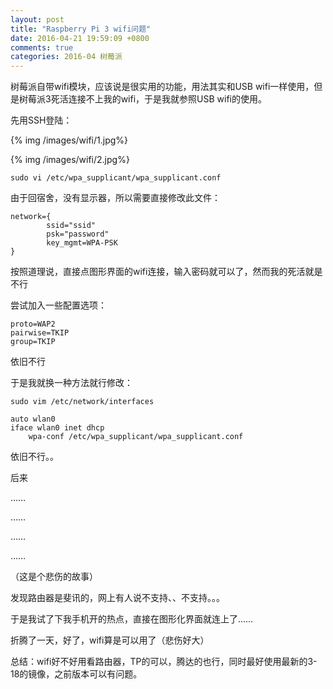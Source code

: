 ```yaml
---
layout: post
title: "Raspberry Pi 3 wifi问题"
date: 2016-04-21 19:59:09 +0800
comments: true
categories: 2016-04 树莓派
---
```

树莓派自带wifi模块，应该说是很实用的功能，用法其实和USB wifi一样使用，但是树莓派3死活连接不上我的wifi，于是我就参照USB wifi的使用。
<!--more-->
先用SSH登陆：
  
{% img /images/wifi/1.jpg%}  

{% img /images/wifi/2.jpg%} 

```
sudo vi /etc/wpa_supplicant/wpa_supplicant.conf
```

由于回宿舍，没有显示器，所以需要直接修改此文件：
```
network={
        ssid="ssid"
        psk="password"
        key_mgmt=WPA-PSK
}
```

按照道理说，直接点图形界面的wifi连接，输入密码就可以了，然而我的死活就是不行

尝试加入一些配置选项：
```
proto=WAP2
pairwise=TKIP
group=TKIP
```
依旧不行

于是我就换一种方法就行修改：
```
sudo vim /etc/network/interfaces

auto wlan0
iface wlan0 inet dhcp
    wpa-conf /etc/wpa_supplicant/wpa_supplicant.conf
```
依旧不行。。


后来

……

……

……

……

（这是个悲伤的故事）

发现路由器是斐讯的，网上有人说不支持、、不支持。。。

于是我试了下我手机开的热点，直接在图形化界面就连上了……

折腾了一天，好了，wifi算是可以用了（悲伤好大）

总结：wifi好不好用看路由器，TP的可以，腾达的也行，同时最好使用最新的3-18的镜像，之前版本可以有问题。